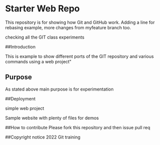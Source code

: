 # Starter Web Repo

This repository is for showing how Git and GitHub work. Adding a line for rebasing example, more changes from myfeature branch too.

checking all the GIT class experiments

##Introduction

This is example to show different ports of the GIT repository and various commands using a web project"

## Purpose

As stated above main purpose is for experimentation

##Deployment 

simple web project 

Sample website with plenty of files for demos

##How to contribute
 Please fork this repository and then issue pull req

##Copyright notice
2022 Git training

